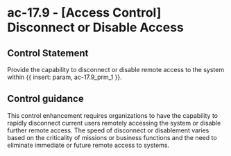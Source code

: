 # ac-17.9 - \[Access Control\] Disconnect or Disable Access

## Control Statement

Provide the capability to disconnect or disable remote access to the system within {{ insert: param, ac-17.9_prm_1 }}.

## Control guidance

This control enhancement requires organizations to have the capability to rapidly disconnect current users remotely accessing the system or disable further remote access. The speed of disconnect or disablement varies based on the criticality of missions or business functions and the need to eliminate immediate or future remote access to systems.
